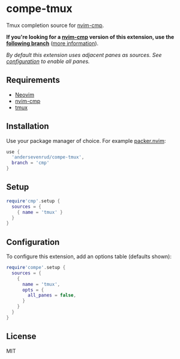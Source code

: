 # compe-tmux

Tmux completion source for [nvim-cmp](https://github.com/hrsh7th/nvim-cmp).

**If you're looking for a [nvim-cmp](https://github.com/hrsh7th/nvim-cmp) version of this extension, use the [following branch](https://github.com/andersevenrud/compe-tmux/tree/cmp)** ([more information](https://github.com/andersevenrud/compe-tmux/pull/8)).

*By default this extension uses adjacent panes as sources. See [configuration](#configuration)
to enable all panes.*

## Requirements

* [Neovim](https://github.com/neovim/neovim/)
* [nvim-cmp](https://github.com/hrsh7th/nvim-cmp)
* [tmux](https://github.com/tmux/tmux)

## Installation

Use your package manager of choice. For example [packer.nvim](https://github.com/wbthomason/packer.nvim):

```lua
use {
  'andersevenrud/compe-tmux',
  branch = 'cmp'
}
```

## Setup

```lua
require'cmp'.setup {
  sources = {
    { name = 'tmux' }
  }
}
```

## Configuration

To configure this extension, add an options table (defaults shown):

```lua
require'compe'.setup {
  sources = {
    {
      name = 'tmux',
      opts = {
        all_panes = false,
      }
    }
  }
}
```

## License

MIT
